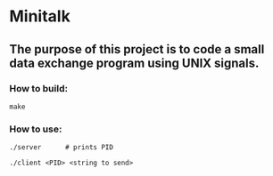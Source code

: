 # Minitalk

<h2 align="left">The purpose of this project is to code a small data exchange program using UNIX signals.</h3>


<h3 align="left">How to build:</h3>

    make
<h3 align="left">How to use:</h3>

    ./server      # prints PID
    
    ./client <PID> <string to send>
